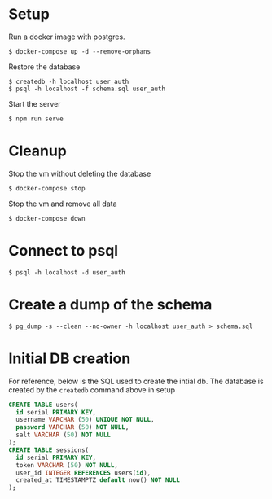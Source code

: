 # Setup
Run a docker image with postgres.
```
$ docker-compose up -d --remove-orphans
```

Restore the database
```
$ createdb -h localhost user_auth
$ psql -h localhost -f schema.sql user_auth
```

Start the server
```
$ npm run serve
```

# Cleanup
Stop the vm without deleting the database
```
$ docker-compose stop
```

Stop the vm and remove all data
```
$ docker-compose down
```

# Connect to psql
```
$ psql -h localhost -d user_auth
```

# Create a dump of the schema
```
$ pg_dump -s --clean --no-owner -h localhost user_auth > schema.sql
```

# Initial DB creation
For reference, below is the SQL used to create the intial db. The database is created by the `createdb` command above in setup
```sql
CREATE TABLE users(
  id serial PRIMARY KEY,
  username VARCHAR (50) UNIQUE NOT NULL,
  password VARCHAR (50) NOT NULL,
  salt VARCHAR (50) NOT NULL
);
CREATE TABLE sessions(
  id serial PRIMARY KEY,
  token VARCHAR (50) NOT NULL,
  user_id INTEGER REFERENCES users(id),
  created_at TIMESTAMPTZ default now() NOT NULL
);
```
